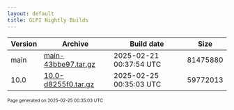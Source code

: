 ```yaml
---
layout: default
title: GLPI Nightly Builds
---
```


Version|Archive|Build date|Size
---|---|---|---
main|[main-43bbe97.tar.gz](main-43bbe97.tar.gz)|2025-02-21 00:37:54 UTC|81475880
10.0|[10.0-d8255f0.tar.gz](10.0-d8255f0.tar.gz)|2025-02-25 00:35:03 UTC|59772013

<font size="1">Page generated on 2025-02-25 00:35:03 UTC</font>
